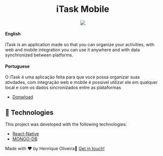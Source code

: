 
<h1 align="center">
    <br>
   iTask Mobile
</h1>



<p align="center">
  <img src="https://media.giphy.com/media/2QCKTREkcvEGdoCxm8/giphy.gif">
</p>

<h4 align="justify">
English
</h4>
<p>
ITask is an application made so that you can organize your activities, 
with web and mobile integration you can use it anywhere and with data synchronized between platforms.
</p>

<h4>
Portuguese
</h4>
<p>
O iTask é uma aplicação feita para que voce possa organizar suas ativdades,
com integração web e mobile é possivel utilizar ele em qualquer local e com
os dados sincronizados entre as plataformas
</p>

- [Donwload](https://drive.google.com/file/d/1JHBzWEeQMbIKGBJau84Y2aVmmOafvxW9/view?usp=sharing)


## :rocket: Technologies

This project was developed with the following technologies:

-  [React-Native](https://reactnative.dev/docs/)
-  [MONGO-DB](https://www.mongodb.com/cloud/atlas)




Made with ♥ by Henrique Oliveira:wave: [Get in touch!](https://www.linkedin.com/in/henrique-in/)
